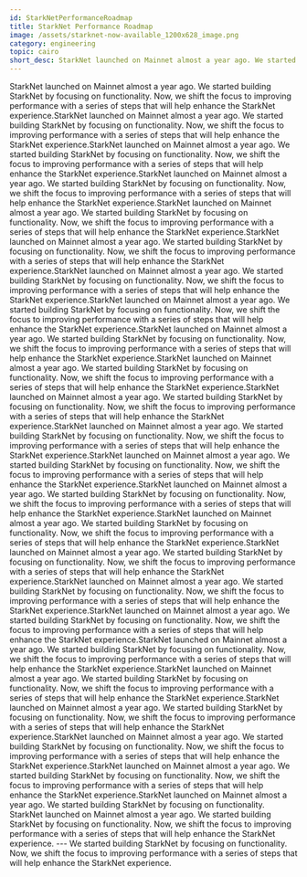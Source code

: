 ```yaml
---
id: StarkNetPerformanceRoadmap
title: StarkNet Performance Roadmap
image: /assets/starknet-now-available_1200x628_image.png
category: engineering
topic: cairo
short_desc: StarkNet launched on Mainnet almost a year ago. We started building StarkNet by focusing on functionality. Now, we shift the focus to improving performance with a series of steps that will help enhance the StarkNet experience. ---
---
```


StarkNet launched on Mainnet almost a year ago. We started building StarkNet by focusing on functionality. Now, we shift the focus to improving performance with a series of steps that will help enhance the StarkNet experience.StarkNet launched on Mainnet almost a year ago. We started building StarkNet by focusing on functionality. Now, we shift the focus to improving performance with a series of steps that will help enhance the StarkNet experience.StarkNet launched on Mainnet almost a year ago. We started building StarkNet by focusing on functionality. Now, we shift the focus to improving performance with a series of steps that will help enhance the StarkNet experience.StarkNet launched on Mainnet almost a year ago. We started building StarkNet by focusing on functionality. Now, we shift the focus to improving performance with a series of steps that will help enhance the StarkNet experience.StarkNet launched on Mainnet almost a year ago. We started building StarkNet by focusing on functionality. Now, we shift the focus to improving performance with a series of steps that will help enhance the StarkNet experience.StarkNet launched on Mainnet almost a year ago. We started building StarkNet by focusing on functionality. Now, we shift the focus to improving performance with a series of steps that will help enhance the StarkNet experience.StarkNet launched on Mainnet almost a year ago. We started building StarkNet by focusing on functionality. Now, we shift the focus to improving performance with a series of steps that will help enhance the StarkNet experience.StarkNet launched on Mainnet almost a year ago. We started building StarkNet by focusing on functionality. Now, we shift the focus to improving performance with a series of steps that will help enhance the StarkNet experience.StarkNet launched on Mainnet almost a year ago. We started building StarkNet by focusing on functionality. Now, we shift the focus to improving performance with a series of steps that will help enhance the StarkNet experience.StarkNet launched on Mainnet almost a year ago. We started building StarkNet by focusing on functionality. Now, we shift the focus to improving performance with a series of steps that will help enhance the StarkNet experience.StarkNet launched on Mainnet almost a year ago. We started building StarkNet by focusing on functionality. Now, we shift the focus to improving performance with a series of steps that will help enhance the StarkNet experience.StarkNet launched on Mainnet almost a year ago. We started building StarkNet by focusing on functionality. Now, we shift the focus to improving performance with a series of steps that will help enhance the StarkNet experience.StarkNet launched on Mainnet almost a year ago. We started building StarkNet by focusing on functionality. Now, we shift the focus to improving performance with a series of steps that will help enhance the StarkNet experience.StarkNet launched on Mainnet almost a year ago. We started building StarkNet by focusing on functionality. Now, we shift the focus to improving performance with a series of steps that will help enhance the StarkNet experience.StarkNet launched on Mainnet almost a year ago. We started building StarkNet by focusing on functionality. Now, we shift the focus to improving performance with a series of steps that will help enhance the StarkNet experience.StarkNet launched on Mainnet almost a year ago. We started building StarkNet by focusing on functionality. Now, we shift the focus to improving performance with a series of steps that will help enhance the StarkNet experience.StarkNet launched on Mainnet almost a year ago. We started building StarkNet by focusing on functionality. Now, we shift the focus to improving performance with a series of steps that will help enhance the StarkNet experience.StarkNet launched on Mainnet almost a year ago. We started building StarkNet by focusing on functionality. Now, we shift the focus to improving performance with a series of steps that will help enhance the StarkNet experience.StarkNet launched on Mainnet almost a year ago. We started building StarkNet by focusing on functionality. Now, we shift the focus to improving performance with a series of steps that will help enhance the StarkNet experience.StarkNet launched on Mainnet almost a year ago. We started building StarkNet by focusing on functionality. Now, we shift the focus to improving performance with a series of steps that will help enhance the StarkNet experience.StarkNet launched on Mainnet almost a year ago. We started building StarkNet by focusing on functionality. Now, we shift the focus to improving performance with a series of steps that will help enhance the StarkNet experience.StarkNet launched on Mainnet almost a year ago. We started building StarkNet by focusing on functionality. Now, we shift the focus to improving performance with a series of steps that will help enhance the StarkNet experience.StarkNet launched on Mainnet almost a year ago. We started building StarkNet by focusing on functionality. Now, we shift the focus to improving performance with a series of steps that will help enhance the StarkNet experience.StarkNet launched on Mainnet almost a year ago. We started building StarkNet by focusing on functionality. StarkNet launched on Mainnet almost a year ago. We started building StarkNet by focusing on functionality. Now, we shift the focus to improving performance with a series of steps that will help enhance the StarkNet experience. --- We started building StarkNet by focusing on functionality. Now, we shift the focus to improving performance with a series of steps that will help enhance the StarkNet experience.